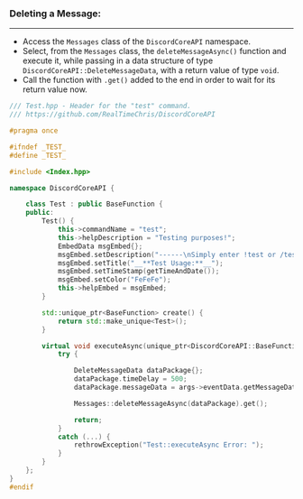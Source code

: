 
### **Deleting a Message:**
---
- Access the `Messages` class of the `DiscordCoreAPI` namespace.
- Select, from the `Messages` class, the `deleteMessageAsync()` function and execute it, while passing in a data structure of type `DiscordCoreAPI::DeleteMessageData`, with a return value of type `void`.
- Call the function with `.get()` added to the end in order to wait for its return value now.

```cpp
/// Test.hpp - Header for the "test" command.
/// https://github.com/RealTimeChris/DiscordCoreAPI

#pragma once

#ifndef _TEST_
#define _TEST_

#include <Index.hpp>

namespace DiscordCoreAPI {

	class Test : public BaseFunction {
	public:
		Test() {
			this->commandName = "test";
			this->helpDescription = "Testing purposes!";
			EmbedData msgEmbed{};
			msgEmbed.setDescription("------\nSimply enter !test or /test!\n------");
			msgEmbed.setTitle("__**Test Usage:**__");
			msgEmbed.setTimeStamp(getTimeAndDate());
			msgEmbed.setColor("FeFeFe");
			this->helpEmbed = msgEmbed;
		}

		std::unique_ptr<BaseFunction> create() {
			return std::make_unique<Test>();
		}

		virtual void executeAsync(unique_ptr<DiscordCoreAPI::BaseFunctionArguments> args) {
			try {

				DeleteMessageData dataPackage{};
				dataPackage.timeDelay = 500;
				dataPackage.messageData = args->eventData.getMessageData();

				Messages::deleteMessageAsync(dataPackage).get();

				return;
			}
			catch (...) {
				rethrowException("Test::executeAsync Error: ");
			}
		}
	};
}
#endif
```
